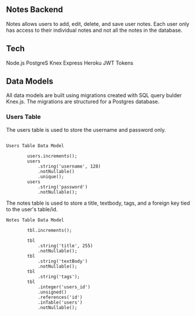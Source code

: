 ## Notes Backend

Notes allows users to add, edit, delete, and save user notes. Each user only has access to their individual notes and not all the notes in the database.

## Tech

Node.js
PostgreS
Knex
Express
Heroku
JWT Tokens

## Data Models

All data models are built using migrations created with SQL query bulder Knex.js. The migrations are structured for a Postgres database.

### Users Table

The users table is used to store the username and password only.

```

Users Table Data Model

        users.increments();
        users
            .string('username', 128)
            .notNullable()
            .unique();
        users
            .string('password')
            .notNullable();

```

The notes table is used to store a title, textbody, tags, and a foreign key tied to the user's table/id.

```
Notes Table Data Model

        tbl.increments();

        tbl
            .string('title', 255)
            .notNullable();
        tbl
            .string('textBody')
            .notNullable();
        tbl
            .string('tags');
        tbl
            .integer('users_id')
            .unsigned()
            .references('id')
            .inTable('users')
            .notNullable();

```
